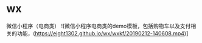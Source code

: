 # wx
微信小程序（电商类）
![微信小程序电商类的demo模板，包括购物车以及支付相关的功能，(https://eight1302.github.io/wx/wxkf/20190212-140608.mp4)]
